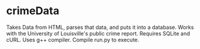 # crimeData
Takes Data from HTML, parses that data, and puts it into a database.  Works with the University of Louisville's public crime report. Requires SQLite and cURL.  Uses g++ compiler.  Compile run.py to execute.
